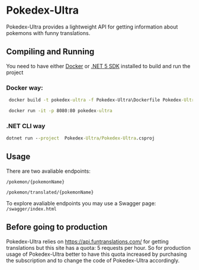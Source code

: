 # Pokedex-Ultra
Pokedex-Ultra provides a lightweight API for getting information about pokemons with funny translations.
## Compiling and Running
You need to have either [Docker](https://www.docker.com/) or [.NET 5 SDK](https://dotnet.microsoft.com/download/dotnet/5.0) installed to build and run the project
### Docker way:
```cmd
 docker build -t pokedex-ultra -f Pokedex-Ultra\Dockerfile Pokedex-Ultra

 docker run -it -p 8080:80 pokedex-ultra
```
### .NET CLI way
```cmd
dotnet run --project  Pokedex-Ultra/Pokedex-Ultra.csproj
```

## Usage
There are two avaliable endpoints:
```
/pokemon/{pokemonName}

​/pokemon​/translated​/{pokemonName}
```

To explore avaliable endpoints you may use a Swagger page: `/swagger/index.html`



## Before going to production
Pokedex-Ultra relies on https://api.funtranslations.com/ for getting translations but this site has a quota: 5 requests per hour. So for production usage of Pokedex-Ultra better to have this quota increased by purchasing the subscription and to change the code of Pokedex-Ultra accordingly.
